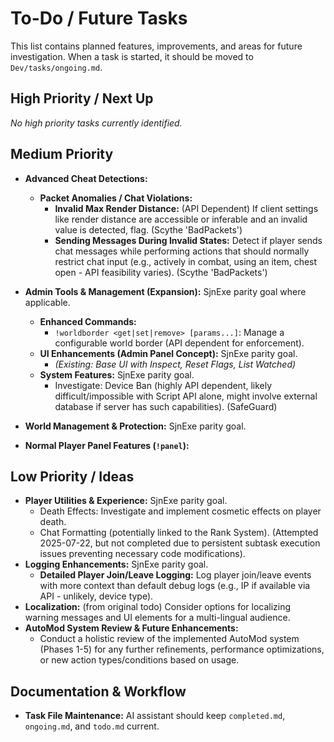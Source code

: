 # To-Do / Future Tasks

This list contains planned features, improvements, and areas for future investigation. When a task is started, it should be moved to `Dev/tasks/ongoing.md`.

## High Priority / Next Up
*No high priority tasks currently identified.*

## Medium Priority

*   **Advanced Cheat Detections:**
    *   **Packet Anomalies / Chat Violations:**
        *   **Invalid Max Render Distance:** (API Dependent) If client settings like render distance are accessible or inferable and an invalid value is detected, flag. (Scythe 'BadPackets')
        *   **Sending Messages During Invalid States:** Detect if player sends chat messages while performing actions that should normally restrict chat input (e.g., actively in combat, using an item, chest open - API feasibility varies). (Scythe 'BadPackets')

*   **Admin Tools & Management (Expansion):** SjnExe parity goal where applicable.
    *   **Enhanced Commands:**
        *   `!worldborder <get|set|remove> [params...]`: Manage a configurable world border (API dependent for enforcement).
    *   **UI Enhancements (Admin Panel Concept):** SjnExe parity goal.
        *   *(Existing: Base UI with Inspect, Reset Flags, List Watched)*
    *   **System Features:** SjnExe parity goal.
        *   Investigate: Device Ban (highly API dependent, likely difficult/impossible with Script API alone, might involve external database if server has such capabilities). (SafeGuard)

*   **World Management & Protection:** SjnExe parity goal.

*   **Normal Player Panel Features (`!panel`):**

## Low Priority / Ideas

*   **Player Utilities & Experience:** SjnExe parity goal.
    *   Death Effects: Investigate and implement cosmetic effects on player death.
    *   Chat Formatting (potentially linked to the Rank System). (Attempted 2025-07-22, but not completed due to persistent subtask execution issues preventing necessary code modifications).
*   **Logging Enhancements:** SjnExe parity goal.
    *   **Detailed Player Join/Leave Logging:** Log player join/leave events with more context than default debug logs (e.g., IP if available via API - unlikely, device type).
*   **Localization:** (from original todo) Consider options for localizing warning messages and UI elements for a multi-lingual audience.
*   **AutoMod System Review & Future Enhancements:**
    - Conduct a holistic review of the implemented AutoMod system (Phases 1-5) for any further refinements, performance optimizations, or new action types/conditions based on usage.

## Documentation & Workflow
*   **Task File Maintenance:** AI assistant should keep `completed.md`, `ongoing.md`, and `todo.md` current.
